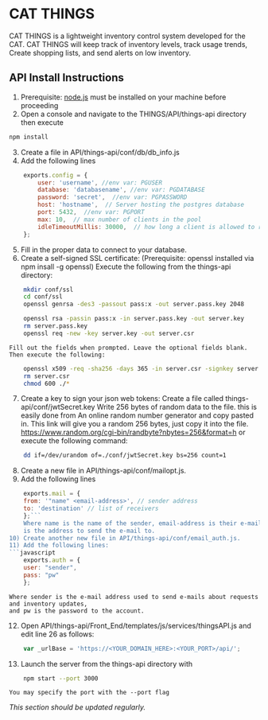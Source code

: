 ﻿# CAT THINGS
 CAT THINGS is a lightweight inventory control system developed for the CAT.
 CAT THINGS will keep track of inventory levels, track usage trends,
 Create shopping lists, and send alerts on low inventory.

## API Install Instructions
1) Prerequisite: [node.js](https://nodejs.org/en/) must be installed on your machine before proceeding  
2) Open a console and navigate to the THINGS/API/things-api directory then execute
```bash
npm install
```
3) Create a file in API/things-api/conf/db/db_info.js
4) Add the following lines  
```javascript
    exports.config = {  
        user: 'username', //env var: PGUSER
        database: 'databasename', //env var: PGDATABASE  
        password: 'secret',  //env var: PGPASSWORD
        host: 'hostname',  // Server hosting the postgres database
        port: 5432,  //env var: PGPORT
        max: 10,  // max number of clients in the pool
        idleTimeoutMillis: 30000,  // how long a client is allowed to remain idle before being closed
    };
```  
5) Fill in the proper data to connect to your database.
6) Create a self-signed SSL certificate:
       (Prerequisite: openssl installed via npm insall -g openssl)
       Execute the following from the things-api directory:
```bash
    mkdir conf/ssl
    cd conf/ssl
    openssl genrsa -des3 -passout pass:x -out server.pass.key 2048

    openssl rsa -passin pass:x -in server.pass.key -out server.key
    rm server.pass.key
    openssl req -new -key server.key -out server.csr
```
    Fill out the fields when prompted. Leave the optional fields blank. Then execute the following:
```bash
    openssl x509 -req -sha256 -days 365 -in server.csr -signkey server.key -out server.crt
    rm server.csr
    chmod 600 ./*
```
7) Create a key to sign your json web tokens:
        Create a file called things-api/conf/jwtSecret.key
        Write 256 bytes of random data to the file. this is easily done from
        An online random number generator and copy pasted in.
        This link will give you a random 256 bytes, just copy it into the file.
        https://www.random.org/cgi-bin/randbyte?nbytes=256&format=h
        or execute the following command:
```bash
    dd if=/dev/urandom of=./conf/jwtSecret.key bs=256 count=1
```
8) Create a new file in API/things-api/conf/mailopt.js.
9) Add the following lines  
```javascript
    exports.mail = {  
    from: '"name" <email-address>', // sender address
    to: 'destination' // list of receivers
    };```
    Where name is the name of the sender, email-address is their e-mail, and destination
    is the address to send the e-mail to.
10) Create another new file in API/things-api/conf/email_auth.js.
11) Add the following lines:
```javascript
    exports.auth = {  
    user: "sender",
    pass: "pw"
    };
```
    Where sender is the e-mail address used to send e-mails about requests and inventory updates, 
    and pw is the password to the account.
12. Open API/things-api/Front_End/templates/js/services/thingsAPI.js and edit line 26 as follows:
```javascript
    var _urlBase = 'https://<YOUR_DOMAIN_HERE>:<YOUR_PORT>/api/';
```
    
13. Launch the server from the things-api directory with
```bash
    npm start --port 3000
```
    You may specify the port with the --port flag
   
_This section should be updated regularly._


